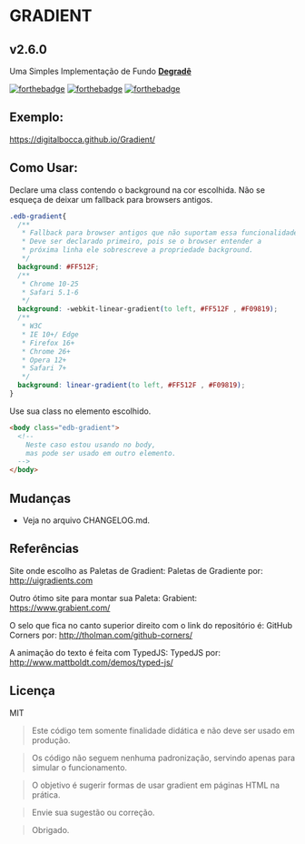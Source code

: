 # GRADIENT #
## v2.6.0 ##

Uma Simples Implementação de Fundo **[Degradê](https://pt.wikipedia.org/wiki/Degrad%C3%AA)**

[![forthebadge](http://forthebadge.com/images/badges/uses-badges.svg)](http://forthebadge.com)
[![forthebadge](http://forthebadge.com/images/badges/contains-technical-debt.svg)](http://forthebadge.com)
[![forthebadge](http://forthebadge.com/images/badges/built-by-developers.svg)](http://forthebadge.com)

## Exemplo: ##

https://digitalbocca.github.io/Gradient/

## Como Usar: ##

Declare uma class contendo o background na cor escolhida.
Não se esqueça de deixar um fallback para browsers antigos.

```css
.edb-gradient{
  /**
   * Fallback para browser antigos que não suportam essa funcionalidade
   * Deve ser declarado primeiro, pois se o browser entender a
   * próxima linha ele sobrescreve a propriedade background.
   */
  background: #FF512F;
  /**
   * Chrome 10-25
   * Safari 5.1-6
   */
  background: -webkit-linear-gradient(to left, #FF512F , #F09819);
  /**
   * W3C
   * IE 10+/ Edge
   * Firefox 16+
   * Chrome 26+
   * Opera 12+
   * Safari 7+
   */
  background: linear-gradient(to left, #FF512F , #F09819);
}
```

Use sua class no elemento escolhido.

```html
<body class="edb-gradient">
  <!--
    Neste caso estou usando no body,
    mas pode ser usado em outro elemento.
  -->
</body>
```

## Mudanças ##

- Veja no arquivo CHANGELOG.md.

## Referências ##

Site onde escolho as Paletas de Gradient:
Paletas de Gradiente por: http://uigradients.com

Outro ótimo site para montar sua Paleta:
Grabient: https://www.grabient.com/

O selo que fica no canto superior direito com o link do repositório é:
GitHub Corners por: http://tholman.com/github-corners/

A animação do texto é feita com TypedJS:
TypedJS por: http://www.mattboldt.com/demos/typed-js/

## Licença ##

MIT

> Este código tem somente finalidade didática e não deve ser usado em produção.

> Os código não seguem nenhuma padronização, servindo apenas para simular o funcionamento.

> O objetivo é sugerir formas de usar gradient em páginas HTML na prática.

> Envie sua sugestão ou correção.

> Obrigado.
